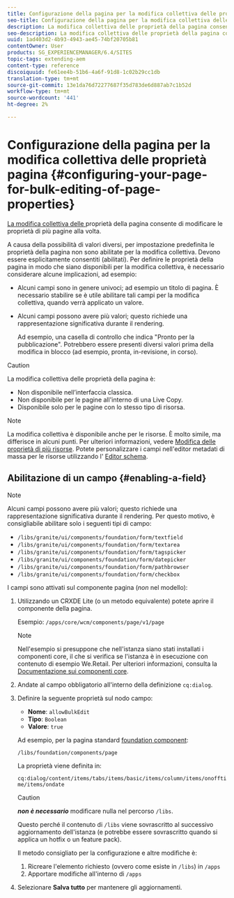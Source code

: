 ```yaml
---
title: Configurazione della pagina per la modifica collettiva delle proprietà pagina
seo-title: Configurazione della pagina per la modifica collettiva delle proprietà pagina
description: La modifica collettiva delle proprietà della pagina consente di modificare le proprietà di più pagine contemporaneamente
seo-description: La modifica collettiva delle proprietà della pagina consente di modificare le proprietà di più pagine contemporaneamente
uuid: 1ad403d2-4b93-4943-ae45-74bf20705b81
contentOwner: User
products: SG_EXPERIENCEMANAGER/6.4/SITES
topic-tags: extending-aem
content-type: reference
discoiquuid: fe61ee4b-51b6-4a6f-91d8-1c02b29cc1db
translation-type: tm+mt
source-git-commit: 13e1da76d72277687f35d783de6d887ab7c1b52d
workflow-type: tm+mt
source-wordcount: '441'
ht-degree: 2%

---
```



# Configurazione della pagina per la modifica collettiva delle proprietà pagina {#configuring-your-page-for-bulk-editing-of-page-properties}

[La modifica collettiva delle ](/help/sites-authoring/editing-page-properties.md#from-the-sites-console-multiple-pages) proprietà della pagina consente di modificare le proprietà di più pagine alla volta.

A causa della possibilità di valori diversi, per impostazione predefinita le proprietà della pagina non sono abilitate per la modifica collettiva. Devono essere esplicitamente consentiti (abilitati). Per definire le proprietà della pagina in modo che siano disponibili per la modifica collettiva, è necessario considerare alcune implicazioni, ad esempio:

* Alcuni campi sono in genere univoci; ad esempio un titolo di pagina. È necessario stabilire se è utile abilitare tali campi per la modifica collettiva, quando verrà applicato un valore.
* Alcuni campi possono avere più valori; questo richiede una rappresentazione significativa durante il rendering.

   Ad esempio, una casella di controllo che indica &quot;Pronto per la pubblicazione&quot;. Potrebbero essere presenti diversi valori prima della modifica in blocco (ad esempio, pronta, in-revisione, in corso).

>[!CAUTION]
>
>La modifica collettiva delle proprietà della pagina è:
>
>* Non disponibile nell’interfaccia classica.
>* Non disponibile per le pagine all&#39;interno di una Live Copy.
>* Disponibile solo per le pagine con lo stesso tipo di risorsa.

>



>[!NOTE]
>
>La modifica collettiva è disponibile anche per le risorse. È molto simile, ma differisce in alcuni punti. Per ulteriori informazioni, vedere [Modifica delle proprietà di più risorse](/help/assets/managing-multiple-assets.md). Potete personalizzare i campi nell&#39;editor metadati di massa per le risorse utilizzando l&#39; [Editor schema](/help/assets/metadata-schemas.md).

## Abilitazione di un campo {#enabling-a-field}

>[!NOTE]
>
>Alcuni campi possono avere più valori; questo richiede una rappresentazione significativa durante il rendering. Per questo motivo, è consigliabile abilitare solo i seguenti tipi di campo:
>
>* `/libs/granite/ui/components/foundation/form/textfield`
>* `/libs/granite/ui/components/foundation/form/textarea`
>* `/libs/granite/ui/components/foundation/form/tagspicker`
>* `/libs/granite/ui/components/foundation/form/datepicker`
>* `/libs/granite/ui/components/foundation/form/pathbrowser`
>* `/libs/granite/ui/components/foundation/form/checkbox`

>



I campi sono attivati sul componente pagina (*non* nel modello):

1. Utilizzando un CRXDE Lite (o un metodo equivalente) potete aprire il componente della pagina.

   Esempio: `/apps/core/wcm/components/page/v1/page`

   >[!NOTE]
   >
   >Nell&#39;esempio si presuppone che nell&#39;istanza siano stati installati i componenti core, il che si verifica se l&#39;istanza è in esecuzione con contenuto di esempio We.Retail. Per ulteriori informazioni, consulta la [Documentazione sui componenti core](https://docs.adobe.com/content/help/it-IT/experience-manager-core-components/using/introduction.html).

1. Andate al campo obbligatorio all&#39;interno della definizione `cq:dialog`.
1. Definire la seguente proprietà sul nodo campo:

   * **Nome**: `allowBulkEdit`
   * **Tipo**: `Boolean`
   * **Valore**:  `true`

   Ad esempio, per la pagina standard [foundation component](/help/sites-authoring/default-components-foundation.md):

   `/libs/foundation/components/page`

   La proprietà viene definita in:

   `cq:dialog/content/items/tabs/items/basic/items/column/items/onofftime/items/ondate`

   >[!CAUTION]
   >
   >***non è necessario*** modificare nulla nel percorso `/libs`.
   >
   >Questo perché il contenuto di `/libs` viene sovrascritto al successivo aggiornamento dell&#39;istanza (e potrebbe essere sovrascritto quando si applica un hotfix o un feature pack).
   >
   >Il metodo consigliato per la configurazione e altre modifiche è:
   >
   >    1. Ricreare l&#39;elemento richiesto (ovvero come esiste in `/libs`) in `/apps`
   >    1. Apportare modifiche all&#39;interno di `/apps`


1. Selezionare **Salva tutto** per mantenere gli aggiornamenti.

